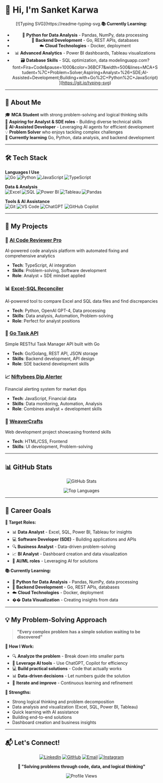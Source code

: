 # 👋 Hi, I'm **Sanket Karwa**

<div align="center">
  
[![Typing SVG](https://readme-typing-svg.**📚 Currently Learning:**
- 🐍 **Python for Data Analysis** - Pandas, NumPy, data processing
- 🔧 **Backend Development** - Go, REST APIs, databases
- ☁️ **Cloud Technologies** - Docker, deployment
- 📊 **Advanced Analytics** - Power BI dashboards, Tableau visualizations
- 🗃️ **Database Skills** - SQL optimization, data modelinguapp.com?font=Fira+Code&pause=1000&color=36BCF7&width=500&lines=MCA+Student+%7C+Problem+Solver;Aspiring+Analyst+%26+SDE;AI-Assisted+Development;Building+with+Go%2C+Python%2C+JavaScript)](https://git.io/typing-svg)

</div>

---

## 🚀 About Me

🎓 **MCA Student** with strong problem-solving and logical thinking skills  
💼 **Aspiring for Analyst & SDE roles** - Building diverse technical skills  
🤖 **AI-Assisted Developer** - Leveraging AI agents for efficient development  
💡 **Problem Solver** who enjoys tackling complex challenges  
🌱 **Currently learning** Go, Python, data analysis, and backend development  

---

## 🛠️ Tech Stack

**Languages I Use**  
![Go](https://img.shields.io/badge/Go-00ADD8?style=for-the-badge&logo=go&logoColor=white)
![Python](https://img.shields.io/badge/Python-3776AB?style=for-the-badge&logo=python&logoColor=white)
![JavaScript](https://img.shields.io/badge/JavaScript-F7DF1E?style=for-the-badge&logo=javascript&logoColor=black)
![TypeScript](https://img.shields.io/badge/TypeScript-007ACC?style=for-the-badge&logo=typescript&logoColor=white)

**Data & Analysis**  
![Excel](https://img.shields.io/badge/Microsoft_Excel-217346?style=for-the-badge&logo=microsoft-excel&logoColor=white)
![SQL](https://img.shields.io/badge/SQL-4479A1?style=for-the-badge&logo=mysql&logoColor=white)
![Power BI](https://img.shields.io/badge/Power%20BI-F2C811?style=for-the-badge&logo=powerbi&logoColor=black)
![Tableau](https://img.shields.io/badge/Tableau-E97627?style=for-the-badge&logo=tableau&logoColor=white)
![Pandas](https://img.shields.io/badge/Pandas-150458?style=for-the-badge&logo=pandas&logoColor=white)

**Tools & AI Assistance**  
![Git](https://img.shields.io/badge/Git-F05032?style=for-the-badge&logo=git&logoColor=white)
![VS Code](https://img.shields.io/badge/VS%20Code-007ACC?style=for-the-badge&logo=visual-studio-code&logoColor=white)
![ChatGPT](https://img.shields.io/badge/ChatGPT-74aa9c?style=for-the-badge&logo=openai&logoColor=white)
![GitHub Copilot](https://img.shields.io/badge/GitHub%20Copilot-000000?style=for-the-badge&logo=github&logoColor=white)

---

## 🚀 My Projects

### 🤖 [AI Code Reviewer Pro](https://github.com/sanketkarwalink/ai-code-reviewer-pro)
AI-powered code analysis platform with automated fixing and comprehensive analytics
- **Tech**: TypeScript, AI integration
- **Skills**: Problem-solving, Software development
- **Role**: Analyst + SDE mindset applied

### 📊 [Excel-SQL Reconciler](https://github.com/sanketkarwalink/Excel-SQL-reconciler)
AI-powered tool to compare Excel and SQL data files and find discrepancies
- **Tech**: Python, OpenAI GPT-4, Data processing
- **Skills**: Data analysis, Automation, Problem-solving
- **Role**: Perfect for analyst positions

### 🔧 [Go Task API](https://github.com/sanketkarwalink/go-task-api)
Simple RESTful Task Manager API built with Go
- **Tech**: Go/Golang, REST API, JSON storage
- **Skills**: Backend development, API design
- **Role**: SDE backend development skills

### 📈 [Niftybees Dip Alerter](https://github.com/sanketkarwalink/niftybees-dip-alerter)
Financial alerting system for market dips
- **Tech**: JavaScript, Financial data
- **Skills**: Data monitoring, Automation, Analysis
- **Role**: Combines analyst + development skills

### 🎨 [WeaverCrafts](https://github.com/sanketkarwalink/WeaverCrafts)
Web development project showcasing frontend skills
- **Tech**: HTML/CSS, Frontend
- **Skills**: UI development, Problem-solving

---

## 📊 GitHub Stats

<div align="center">

![GitHub Stats](https://github-readme-stats.vercel.app/api?username=sanketkarwalink&show_icons=true&theme=radical&hide_border=true)

![Top Languages](https://github-readme-stats.vercel.app/api/top-langs/?username=sanketkarwalink&layout=compact&theme=radical&hide_border=true)

</div>

---

## 🎯 Career Goals

**💼 Target Roles:**
- 📊 **Data Analyst** - Excel, SQL, Power BI, Tableau for insights
- 💻 **Software Developer (SDE)** - Building applications and APIs
- 🔍 **Business Analyst** - Data-driven problem-solving
- 📈 **BI Analyst** - Dashboard creation and data visualization
- 🤖 **AI/ML roles** - Leveraging AI for solutions

**📚 Currently Learning:**
- 🐍 **Python for Data Analysis** - Pandas, NumPy, data processing
- 🔧 **Backend Development** - Go, REST APIs, databases
- ☁️ **Cloud Technologies** - Docker, deployment
- �� **Data Visualization** - Creating insights from data

---

## 💡 My Problem-Solving Approach

> **"Every complex problem has a simple solution waiting to be discovered"**

**🧠 How I Work:**
- 🔍 **Analyze the problem** - Break down into smaller parts
- 🤖 **Leverage AI tools** - Use ChatGPT, Copilot for efficiency
- 💻 **Build practical solutions** - Code that actually works
- 📊 **Data-driven decisions** - Let numbers guide the solution
- 🔄 **Iterate and improve** - Continuous learning and refinement

**💪 Strengths:**
- Strong logical thinking and problem decomposition
- Data analysis and visualization (Excel, SQL, Power BI, Tableau)
- Quick learning with AI assistance
- Building end-to-end solutions
- Dashboard creation and business insights

---

## 📬 Let's Connect!

<div align="center">

[![LinkedIn](https://img.shields.io/badge/LinkedIn-0077B5?style=for-the-badge&logo=linkedin&logoColor=white)](https://linkedin.com/in/sanketkarwa)
[![GitHub](https://img.shields.io/badge/GitHub-100000?style=for-the-badge&logo=github&logoColor=white)](https://github.com/sanketkarwalink)
[![Email](https://img.shields.io/badge/Email-D14836?style=for-the-badge&logo=gmail&logoColor=white)](mailto:sanketkarwa.work@gmail.com)
[![Instagram](https://img.shields.io/badge/Instagram-E4405F?style=for-the-badge&logo=instagram&logoColor=white)](https://www.instagram.com/sankettkarwa/)

**💭 "Solving problems through code, data, and logical thinking"**

![Profile Views](https://komarev.com/ghpvc/?username=sanketkarwalink&color=brightgreen&style=flat)

</div>

